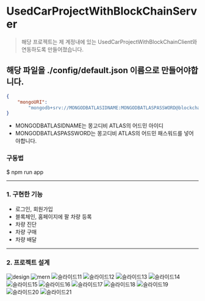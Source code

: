 # UsedCarProjectWithBlockChainServer
> 해당 프로젝트는 제 계정내에 있는 UsedCarProjectWithBlockChainClient와 연동하도록 만들어졌습니다. 



## 해당 파일을 ./config/default.json 이름으로 만들어야합니다.
```json
{
    "mongoURI":
        "mongodb+srv://MONGODBATLASIDNAME:MONGODBATLASPASSWORD@blockchain.f5p6w.mongodb.net/myFirstDatabase?retryWrites=true&w=majority"
}
```
* MONGODBATLASIDNAME는 몽고디비 ATLAS의 어드민 아이디
* MONGODBATLASPASSWORD는 몽고디비 ATLAS의 어드민 패스워드를 넣어야합니다.


### 구동법
$ npm run app


<hr/>
<h3>1. 구현한 기능</h3>
<ul>
  <li>로그인, 회원가입</li>
  <li>블록체인, 홈페이지에 팔 차량 등록</li>
  <li>차량 진단</li>
  <li>차량 구매</li>
  <li>차량 배달</li>
</ul>
<hr/>

<h3>2. 프로젝트 설계</h3>


![design](https://user-images.githubusercontent.com/19809346/133971040-902cd4fd-a21f-4348-a2f9-a5c3f1e993ea.png)
![mern](https://user-images.githubusercontent.com/19809346/133971144-5e184e7a-4e80-4d74-9bfc-72fa222a73c1.PNG)
![슬라이드11](https://user-images.githubusercontent.com/19809346/133972305-8a8e476f-6e8e-4f01-b294-fe190d61b99c.PNG)
![슬라이드12](https://user-images.githubusercontent.com/19809346/133972307-c18aaf27-38da-42d9-9318-b5ce59ea120b.PNG)
![슬라이드13](https://user-images.githubusercontent.com/19809346/133972309-1e255baa-a14e-4617-a2dc-42a10100ec5a.PNG)
![슬라이드14](https://user-images.githubusercontent.com/19809346/133972312-3fd081b6-7459-4e9d-ac6a-bcfbc71794a4.PNG)
![슬라이드15](https://user-images.githubusercontent.com/19809346/133972313-eab8756d-baf9-410f-87c6-e08e2515fa16.PNG)
![슬라이드16](https://user-images.githubusercontent.com/19809346/133972315-7854bb72-bdc4-4d43-9f93-7ff5379012cb.PNG)
![슬라이드17](https://user-images.githubusercontent.com/19809346/133972316-cc8d5e56-8028-491f-b857-b02b58810662.PNG)
![슬라이드18](https://user-images.githubusercontent.com/19809346/133972317-d6ebd854-9f4c-41c9-9d31-ac9608b81d46.PNG)
![슬라이드19](https://user-images.githubusercontent.com/19809346/133972319-2a66916f-7522-4ab5-b434-e2bf544fabc0.PNG)
![슬라이드20](https://user-images.githubusercontent.com/19809346/133972321-66af80d3-6c2d-4513-b775-8eff7e901b8f.PNG)
![슬라이드21](https://user-images.githubusercontent.com/19809346/133972322-6a29a48e-00d5-4eb8-bfef-36cf18431852.PNG)


